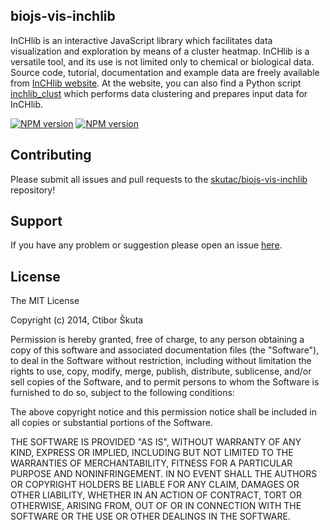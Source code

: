 ## biojs-vis-inchlib

InCHlib is an interactive JavaScript library which facilitates data visualization and exploration by means of a cluster heatmap. InCHlib is a versatile tool, and its use is not limited only to chemical or biological data. Source code, tutorial, documentation and example data are freely available from [InCHlib website](http://openscreen.cz/software/inchlib). At the website, you can also find a Python script [inchlib_clust](http://openscreen.cz/software/inchlib/inchlib_clust) which performs data clustering and prepares input data for InCHlib. 

[![NPM version](http://img.shields.io/npm/v/biojs-vis-inchlib.svg)](https://www.npmjs.org/package/biojs-vis-inchlib)
[![NPM version](https://badge-me.herokuapp.com/api/npm/biojs-vis-inchlib.png)](http://badges.enytc.com/for/npm/biojs-vis-inchlib)

## Contributing

Please submit all issues and pull requests to the [skutac/biojs-vis-inchlib](http://github.com/skutac/biojs-vis-inchlib) repository!

## Support
If you have any problem or suggestion please open an issue [here](https://github.com/skutac/biojs-vis-inchlib/issues).

## License 

The MIT License

Copyright (c) 2014, Ctibor Škuta

Permission is hereby granted, free of charge, to any person
obtaining a copy of this software and associated documentation
files (the "Software"), to deal in the Software without
restriction, including without limitation the rights to use,
copy, modify, merge, publish, distribute, sublicense, and/or sell
copies of the Software, and to permit persons to whom the
Software is furnished to do so, subject to the following
conditions:

The above copyright notice and this permission notice shall be
included in all copies or substantial portions of the Software.

THE SOFTWARE IS PROVIDED "AS IS", WITHOUT WARRANTY OF ANY KIND,
EXPRESS OR IMPLIED, INCLUDING BUT NOT LIMITED TO THE WARRANTIES
OF MERCHANTABILITY, FITNESS FOR A PARTICULAR PURPOSE AND
NONINFRINGEMENT. IN NO EVENT SHALL THE AUTHORS OR COPYRIGHT
HOLDERS BE LIABLE FOR ANY CLAIM, DAMAGES OR OTHER LIABILITY,
WHETHER IN AN ACTION OF CONTRACT, TORT OR OTHERWISE, ARISING
FROM, OUT OF OR IN CONNECTION WITH THE SOFTWARE OR THE USE OR
OTHER DEALINGS IN THE SOFTWARE.


